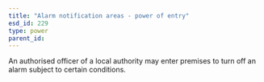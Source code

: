 ```yaml
---
title: "Alarm notification areas - power of entry"
esd_id: 229
type: power
parent_id:  
---
```


An authorised officer of a local authority may enter premises to turn off an alarm subject to certain conditions.

